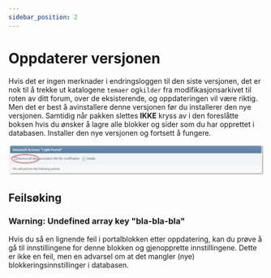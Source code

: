 ```yaml
---
sidebar_position: 2
---
```


# Oppdaterer versjonen
Hvis det er ingen merknader i endringsloggen til den siste versjonen, det er nok til å trekke ut katalogene `temaer` og`kilder` fra modifikasjonsarkivet til roten av ditt forum, over de eksisterende, og oppdateringen vil være riktig. Men det er best å avinstallere denne versjonen før du installerer den nye versjonen. Samtidig når pakken slettes **IKKE** kryss av i den foreslåtte boksen hvis du ønsker å lagre alle blokker og sider som du har opprettet i databasen. Installer den nye versjonen og fortsett å fungere.

![Avinstallerer](uninstall.png)

## Feilsøking

### Warning: Undefined array key "bla-bla-bla"
Hvis du så en lignende feil i portalblokken etter oppdatering, kan du prøve å gå til innstillingene for denne blokken og gjenopprette innstillingene. Dette er ikke en feil, men en advarsel om at det mangler (nye) blokkeringsinnstillinger i databasen.
